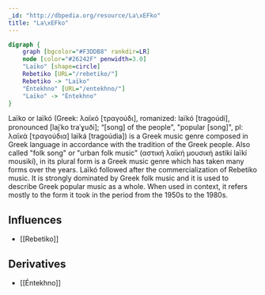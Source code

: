 ```yaml
---
_id: "http://dbpedia.org/resource/La\xEFko"
title: "La\xEFko"
---
```


```dot
digraph {
	graph [bgcolor="#F3DDB8" rankdir=LR]
	node [color="#26242F" penwidth=3.0]
	"Laïko" [shape=circle]
	Rebetiko [URL="/rebetiko/"]
	Rebetiko -> "Laïko"
	"Éntekhno" [URL="/entekhno/"]
	"Laïko" -> "Éntekhno"
}
```

Laïko or laïkó (Greek: λαϊκό [τραγούδι], romanized: laïkó [tragoúdi], pronounced [lai̯ˈko traˈɣuði]; “[song] of the people", "popular [song]", pl: λαϊκά [τραγούδια] laïká [tragoúdia]) is a Greek music genre composed in Greek language in accordance with the tradition of the Greek people. Also called "folk song" or "urban folk music" (αστική λαϊκή μουσική astikí laïkí mousikí), in its plural form is a Greek music genre which has taken many forms over the years. Laïkó followed after the commercialization of Rebetiko music. It is strongly dominated by Greek folk music and it is used to describe Greek popular music as a whole. When used in context, it refers mostly to the form it took in the period from the 1950s to the 1980s.

## Influences
- [[Rebetiko]]

## Derivatives
- [[Éntekhno]]
